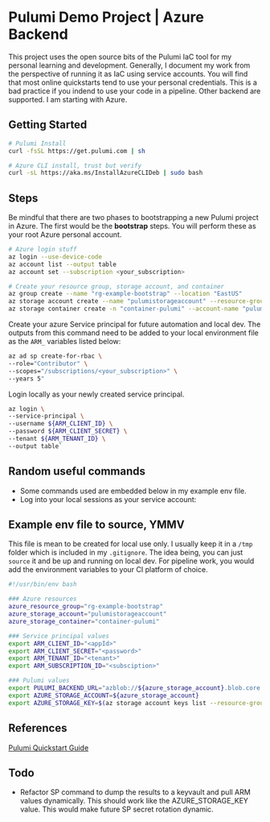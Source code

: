 # Pulumi Demo Project | Azure Backend
This project uses the open source bits of the Pulumi IaC tool for my personal
learning and development. Generally, I document my work from the perspective
of running it as IaC using service accounts. You will find that most online
quickstarts tend to use your personal credentials. This is a bad practice if 
you indend to use your code in a pipeline. Other backend are supported. I am
starting with Azure.

## Getting Started
 
```bash
# Pulumi Install
curl -fsSL https://get.pulumi.com | sh
``` 

```bash
# Azure CLI install, trust but verify
curl -sL https://aka.ms/InstallAzureCLIDeb | sudo bash
```

## Steps
Be mindful that there are two phases to bootstrapping a new Pulumi project in
Azure. The first would be the **bootstrap** steps. You will perform these as
your root Azure personal account.

```bash
# Azure login stuff
az login --use-device-code   
az account list --output table 
az account set --subscription <your_subscription>
``` 

```bash
# Create your resource group, storage account, and container 
az group create --name "rg-example-bootstrap" --location "EastUS"  
az storage account create --name "pulumistorageaccount" --resource-group "rg-example-bootstrap" --location "EastUS" --sku "Standard_LRS"
az storage container create -n "container-pulumi" --account-name "pulumistorageaccount"
```  

Create your azure Service principal for future automation and local dev. The
outputs from this command need to be added to your local environment file as the
`ARM_` variables listed below:  
```bash
az ad sp create-for-rbac \
--role="Contributor" \
--scopes="/subscriptions/<your_subscription>" \
--years 5"
```

Login locally as your newly created service principal.
```bash
az login \
--service-principal \
--username ${ARM_CLIENT_ID} \ 
--password ${ARM_CLIENT_SECRET} \ 
--tenant ${ARM_TENANT_ID} \
--output table`
```

## Random useful commands
* Some commands used are embedded below in my example env file.
* Log into your local sessions as your service account: 



## Example env file to source, YMMV
This file is mean to be created for local use only. I usually keep it in a
`/tmp` folder which is included in my `.gitignore`. The idea being, you can
just `source` it and be up and running on local dev. For pipeline work, you
would add the environment variables to your CI platform of choice.

```bash
#!/usr/bin/env bash

### Azure resources
azure_resource_group="rg-example-bootstrap"
azure_storage_account="pulumistorageaccount"
azure_storage_container="container-pulumi"

### Service principal values
export ARM_CLIENT_ID="<appId>"
export ARM_CLIENT_SECRET="<password>"
export ARM_TENANT_ID="<tenant>"
export ARM_SUBSCRIPTION_ID="<subsciption>"

### Pulumi values
export PULUMI_BACKEND_URL="azblob://${azure_storage_account}.blob.core.windows.net/${azure_storage_container}"
export AZURE_STORAGE_ACCOUNT=${azure_storage_account}
export AZURE_STORAGE_KEY=$(az storage account keys list --resource-group ${azure_resource_group} --account-name ${azure_storage_account} --query "[0].value" --output tsv)
```

## References
[Pulumi Quickstart Guide](<https://www.pulumi.com/docs/clouds/azure/get-started/begin/>) 

## Todo
* Refactor SP command to dump the results to a keyvault and pull ARM values
dynamically. This should work like the AZURE_STORAGE_KEY value. This would make
future SP secret rotation dynamic.
